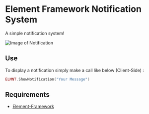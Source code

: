 # Element Framework Notification System
A simple notification system!

![Image of Notification](https://cdn.discordapp.com/attachments/839968242638258206/840334708163870720/unknown.png)

## Use
To display a notification simply make a call like below (Client-Side) :

```lua
ELMNT.ShowNotification("Your Message")
```

## Requirements

- [Element-Framework](https://github.com/projectelement-dev/Element-Framework)
